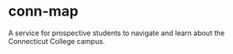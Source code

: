 conn-map
========

A service for prospective students to navigate and learn about the Connecticut College campus.
